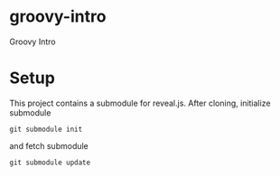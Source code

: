 groovy-intro
============

Groovy Intro

Setup
=========
This project contains a submodule for reveal.js.
After cloning, initialize submodule

	git submodule init

and fetch submodule

	git submodule update
